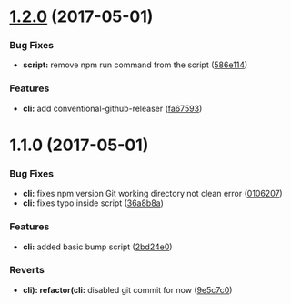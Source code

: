 <a name="1.2.0"></a>
# [1.2.0](https://github.com/slayerfat/auto-changelog-experiments/compare/v1.1.0...v1.2.0) (2017-05-01)


### Bug Fixes

* **script:** remove npm run command from the script ([586e114](https://github.com/slayerfat/auto-changelog-experiments/commit/586e114))


### Features

* **cli:** add conventional-github-releaser ([fa67593](https://github.com/slayerfat/auto-changelog-experiments/commit/fa67593))



<a name="1.1.0"></a>
# 1.1.0 (2017-05-01)


### Bug Fixes

* **cli:** fixes npm version Git working directory not clean error ([0106207](https://github.com/slayerfat/auto-changelog-experiments/commit/0106207))
* **cli:** fixes typo inside script ([36a8b8a](https://github.com/slayerfat/auto-changelog-experiments/commit/36a8b8a))


### Features

* **cli:** added basic bump script ([2bd24e0](https://github.com/slayerfat/auto-changelog-experiments/commit/2bd24e0))


### Reverts

* **cli): refactor(cli:** disabled git commit for now ([9e5c7c0](https://github.com/slayerfat/auto-changelog-experiments/commit/9e5c7c0))



